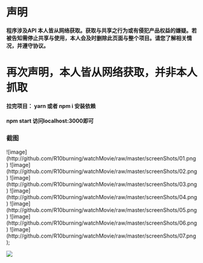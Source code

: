 # 声明 #
**程序涉及API 本人皆从网络获取。获取与共享之行为或有侵犯产品权益的嫌疑。若被告知需停止共享与使用，本人会及时删除此页面与整个项目。请您了解相关情况，并遵守协议。**
<h1>再次声明，本人皆从网络获取，并非本人抓取</h2>

<h4>拉完项目： yarn 或者  npm i 安装依赖</h4>

<h4> npm start 访问localhost:3000即可</h4>
<h3>截图</h3>
![image](http://github.com/R10burning/watchMovie/raw/master/screenShots/01.png)
![image](http://github.com/R10burning/watchMovie/raw/master/screenShots/02.png)
![image](http://github.com/R10burning/watchMovie/raw/master/screenShots/03.png)
![image](http://github.com/R10burning/watchMovie/raw/master/screenShots/04.png)
![image](http://github.com/R10burning/watchMovie/raw/master/screenShots/05.png)
![image](http://github.com/R10burning/watchMovie/raw/master/screenShots/06.png)
![image](http://github.com/R10burning/watchMovie/raw/master/screenShots/07.png);








![](http://img.wdjimg.com/mms/icon/v1/e/81/8974ffd9388f547dc8877e0c55d2e81e_78_78.png)
